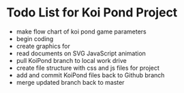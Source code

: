 # Todo List for Koi Pond Project

- make flow chart of koi pond game parameters
- begin coding
- create graphics for
- read documents on SVG JavaScript animation
- pull KoiPond branch to local work drive
- create file structure with css and js files for project
- add and commit KoiPond files back to Github branch
- merge updated branch back to master
